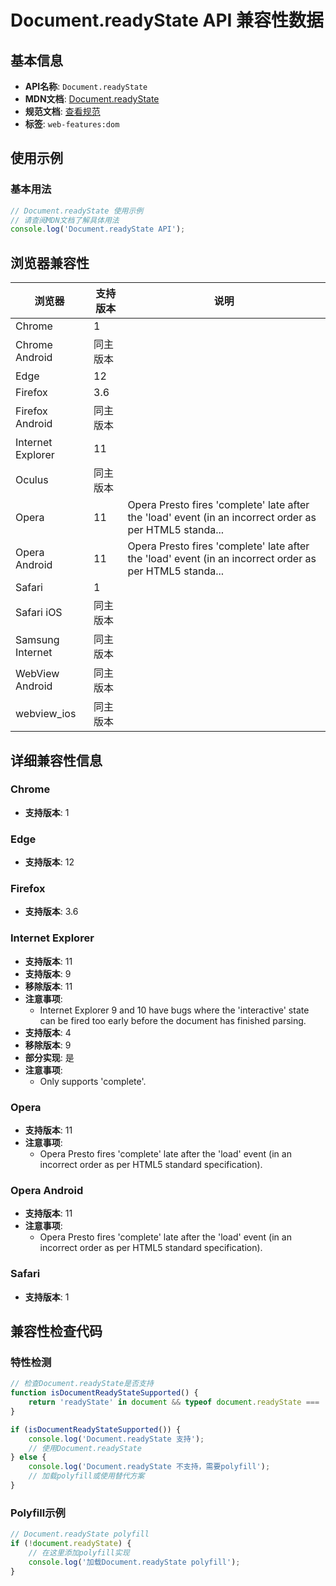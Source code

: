 # Document.readyState API 兼容性数据

## 基本信息

- **API名称**: `Document.readyState`
- **MDN文档**: [Document.readyState](https://developer.mozilla.org/docs/Web/API/Document/readyState)
- **规范文档**: [查看规范](https://html.spec.whatwg.org/multipage/dom.html#current-document-readiness)
- **标签**: `web-features:dom`

## 使用示例

### 基本用法

```javascript
// Document.readyState 使用示例
// 请查阅MDN文档了解具体用法
console.log('Document.readyState API');
```

## 浏览器兼容性

| 浏览器 | 支持版本 | 说明 |
|--------|----------|------|
| Chrome | 1 |  |
| Chrome Android | 同主版本 |  |
| Edge | 12 |  |
| Firefox | 3.6 |  |
| Firefox Android | 同主版本 |  |
| Internet Explorer | 11 |  |
| Oculus | 同主版本 |  |
| Opera | 11 | Opera Presto fires 'complete' late after the 'load' event (in an incorrect order as per HTML5 standa... |
| Opera Android | 11 | Opera Presto fires 'complete' late after the 'load' event (in an incorrect order as per HTML5 standa... |
| Safari | 1 |  |
| Safari iOS | 同主版本 |  |
| Samsung Internet | 同主版本 |  |
| WebView Android | 同主版本 |  |
| webview_ios | 同主版本 |  |

## 详细兼容性信息

### Chrome

- **支持版本**: 1

### Edge

- **支持版本**: 12

### Firefox

- **支持版本**: 3.6

### Internet Explorer

- **支持版本**: 11
- **支持版本**: 9
- **移除版本**: 11
- **注意事项**:
  - Internet Explorer 9 and 10 have bugs where the 'interactive' state can be fired too early before the document has finished parsing.
- **支持版本**: 4
- **移除版本**: 9
- **部分实现**: 是
- **注意事项**:
  - Only supports 'complete'.

### Opera

- **支持版本**: 11
- **注意事项**:
  - Opera Presto fires 'complete' late after the 'load' event (in an incorrect order as per HTML5 standard specification).

### Opera Android

- **支持版本**: 11
- **注意事项**:
  - Opera Presto fires 'complete' late after the 'load' event (in an incorrect order as per HTML5 standard specification).

### Safari

- **支持版本**: 1

## 兼容性检查代码

### 特性检测

```javascript
// 检查Document.readyState是否支持
function isDocumentReadyStateSupported() {
    return 'readyState' in document && typeof document.readyState === 'function';
}

if (isDocumentReadyStateSupported()) {
    console.log('Document.readyState 支持');
    // 使用Document.readyState
} else {
    console.log('Document.readyState 不支持，需要polyfill');
    // 加载polyfill或使用替代方案
}
```

### Polyfill示例

```javascript
// Document.readyState polyfill
if (!document.readyState) {
    // 在这里添加polyfill实现
    console.log('加载Document.readyState polyfill');
}
```

